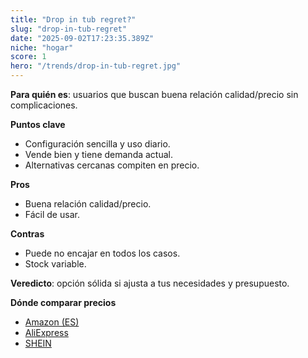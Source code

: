 ```yaml
---
title: "Drop in tub regret?"
slug: "drop-in-tub-regret"
date: "2025-09-02T17:23:35.389Z"
niche: "hogar"
score: 1
hero: "/trends/drop-in-tub-regret.jpg"
---
```


**Para quién es**: usuarios que buscan buena relación calidad/precio sin complicaciones.
  
**Puntos clave**
- Configuración sencilla y uso diario.
- Vende bien y tiene demanda actual.
- Alternativas cercanas compiten en precio.

**Pros**
- Buena relación calidad/precio.
- Fácil de usar.

**Contras**
- Puede no encajar en todos los casos.
- Stock variable.

**Veredicto**: opción sólida si ajusta a tus necesidades y presupuesto.

**Dónde comparar precios**
- [Amazon (ES)](https://www.amazon.es/s?k=Drop%20in%20tub%20regret%3F&language=es_ES&tag=teknovashop25-21)
- [AliExpress](https://es.aliexpress.com/wholesale?SearchText=Drop%20in%20tub%20regret%3F)
- [SHEIN](https://es.shein.com/pdsearch/Drop%20in%20tub%20regret%3F/)
